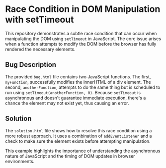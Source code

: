 # Race Condition in DOM Manipulation with setTimeout

This repository demonstrates a subtle race condition that can occur when manipulating the DOM using `setTimeout` in JavaScript. The core issue arises when a function attempts to modify the DOM before the browser has fully rendered the necessary elements.

## Bug Description
The provided `bug.html` file contains two JavaScript functions. The first, `myFunction`, successfully modifies the innerHTML of a div element.  The second, `anotherFunction`, attempts to do the same thing but is scheduled to run using `setTimeout(anotherFunction, 0)`.  Because `setTimeout` is asynchronous and doesn't guarantee immediate execution, there's a chance the element may not exist yet, thus causing an error.

## Solution
The `solution.html` file shows how to resolve this race condition using a more robust approach. It uses a combination of `addEventListener` and a check to make sure the element exists before attempting manipulation.

This example highlights the importance of understanding the asynchronous nature of JavaScript and the timing of DOM updates in browser environments.